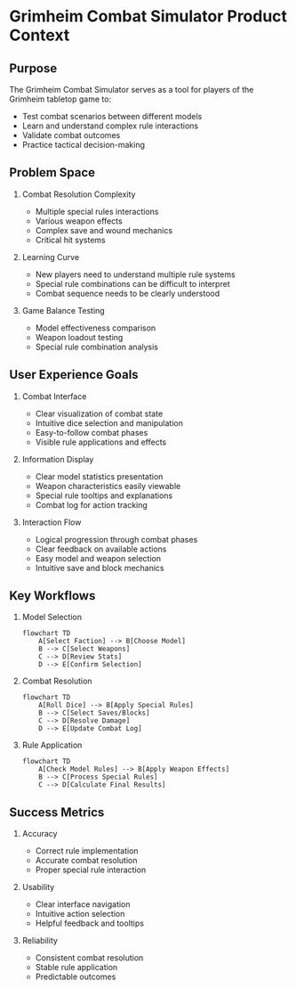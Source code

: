 # Grimheim Combat Simulator Product Context

## Purpose
The Grimheim Combat Simulator serves as a tool for players of the Grimheim tabletop game to:
- Test combat scenarios between different models
- Learn and understand complex rule interactions
- Validate combat outcomes
- Practice tactical decision-making

## Problem Space
1. Combat Resolution Complexity
   - Multiple special rules interactions
   - Various weapon effects
   - Complex save and wound mechanics
   - Critical hit systems

2. Learning Curve
   - New players need to understand multiple rule systems
   - Special rule combinations can be difficult to interpret
   - Combat sequence needs to be clearly understood

3. Game Balance Testing
   - Model effectiveness comparison
   - Weapon loadout testing
   - Special rule combination analysis

## User Experience Goals
1. Combat Interface
   - Clear visualization of combat state
   - Intuitive dice selection and manipulation
   - Easy-to-follow combat phases
   - Visible rule applications and effects

2. Information Display
   - Clear model statistics presentation
   - Weapon characteristics easily viewable
   - Special rule tooltips and explanations
   - Combat log for action tracking

3. Interaction Flow
   - Logical progression through combat phases
   - Clear feedback on available actions
   - Easy model and weapon selection
   - Intuitive save and block mechanics

## Key Workflows
1. Model Selection
   ```mermaid
   flowchart TD
       A[Select Faction] --> B[Choose Model]
       B --> C[Select Weapons]
       C --> D[Review Stats]
       D --> E[Confirm Selection]
   ```

2. Combat Resolution
   ```mermaid
   flowchart TD
       A[Roll Dice] --> B[Apply Special Rules]
       B --> C[Select Saves/Blocks]
       C --> D[Resolve Damage]
       D --> E[Update Combat Log]
   ```

3. Rule Application
   ```mermaid
   flowchart TD
       A[Check Model Rules] --> B[Apply Weapon Effects]
       B --> C[Process Special Rules]
       C --> D[Calculate Final Results]
   ```

## Success Metrics
1. Accuracy
   - Correct rule implementation
   - Accurate combat resolution
   - Proper special rule interaction

2. Usability
   - Clear interface navigation
   - Intuitive action selection
   - Helpful feedback and tooltips

3. Reliability
   - Consistent combat resolution
   - Stable rule application
   - Predictable outcomes 